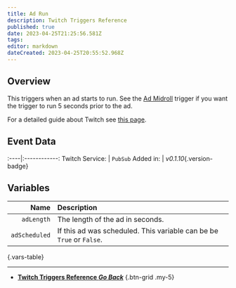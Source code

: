 ```yaml
---
title: Ad Run
description: Twitch Triggers Reference
published: true
date: 2023-04-25T21:25:56.581Z
tags: 
editor: markdown
dateCreated: 2023-04-25T20:55:52.968Z
---
```


## Overview
This triggers when an ad starts to run. See the [Ad Midroll](/Trigger/Twitch/Ads/Ad-Mid-Roll) trigger if you want the trigger to run 5 seconds prior to the ad.

For a detailed guide about Twitch see [this page](/Platforms/Twitch).

## Event Data
:----|:------------:
Twitch Service: | `PubSub`
Added in: | *v0.1.10*{.version-badge}

## Variables
Name | Description
----:|:------------
`adLength` | The length of the ad in seconds.
`adScheduled` | If this ad was scheduled. This variable can be be `True` or `False`.
{.vars-table}

---

- [<i class="mdi mdi-chevron-left"></i>**Twitch Triggers Reference *Go Back***](/Triggers/Twitch)
{.btn-grid .my-5}